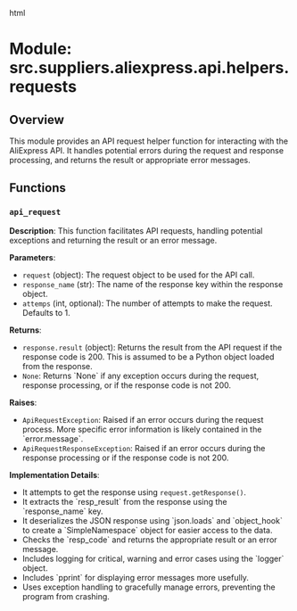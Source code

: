 html
<h1>Module: src.suppliers.aliexpress.api.helpers.requests</h1>

<h2>Overview</h2>
<p>This module provides an API request helper function for interacting with the AliExpress API. It handles potential errors during the request and response processing, and returns the result or appropriate error messages.</p>

<h2>Functions</h2>

<h3><code>api_request</code></h3>

<p><strong>Description</strong>: This function facilitates API requests, handling potential exceptions and returning the result or an error message.</p>

<p><strong>Parameters</strong>:</p>
<ul>
  <li><code>request</code> (object): The request object to be used for the API call.</li>
  <li><code>response_name</code> (str): The name of the response key within the response object.</li>
  <li><code>attemps</code> (int, optional): The number of attempts to make the request. Defaults to 1.</li>
</ul>

<p><strong>Returns</strong>:</p>
<ul>
  <li><code>response.result</code> (object): Returns the result from the API request if the response code is 200. This is assumed to be a Python object loaded from the response.</li>
  <li><code>None</code>: Returns `None` if any exception occurs during the request, response processing, or if the response code is not 200.</li>
</ul>

<p><strong>Raises</strong>:</p>
<ul>
  <li><code>ApiRequestException</code>: Raised if an error occurs during the request process. More specific error information is likely contained in the `error.message`.</li>
  <li><code>ApiRequestResponseException</code>: Raised if an error occurs during the response processing or if the response code is not 200.</li>
</ul>


<p><strong>Implementation Details</strong>:</p>
<ul>
  <li>It attempts to get the response using <code>request.getResponse()</code>.</li>
  <li>It extracts the `resp_result` from the response using the `response_name` key.</li>
  <li>It deserializes the JSON response using `json.loads` and `object_hook` to create a `SimpleNamespace` object for easier access to the data.</li>
  <li>Checks the `resp_code` and returns the appropriate result or an error message.</li>
  <li> Includes logging for critical, warning and error cases using the `logger` object.</li>
  <li> Includes `pprint` for displaying error messages more usefully.</li>
  <li> Uses exception handling to gracefully manage errors, preventing the program from crashing.</li>
</ul>